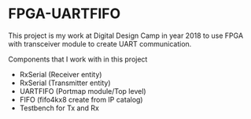# FPGA-UARTFIFO
This project is my work at Digital Design Camp in year 2018 to use FPGA with transceiver module to create UART communication.

Components that I work with in this project 
- RxSerial (Receiver entity)
- RxSerial (Transmitter entity)
- UARTFIFO (Portmap module/Top level)
- FIFO (fifo4kx8 create from IP catalog)
- Testbench for Tx and Rx
